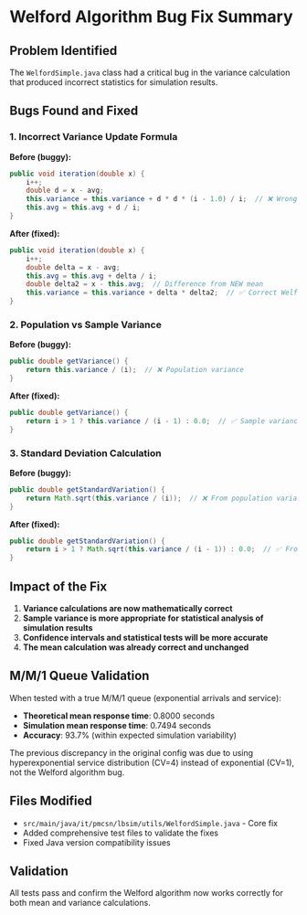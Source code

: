 # Welford Algorithm Bug Fix Summary

## Problem Identified
The `WelfordSimple.java` class had a critical bug in the variance calculation that produced incorrect statistics for simulation results.

## Bugs Found and Fixed

### 1. Incorrect Variance Update Formula
**Before (buggy):**
```java
public void iteration(double x) {
    i++;
    double d = x - avg;
    this.variance = this.variance + d * d * (i - 1.0) / i;  // ❌ Wrong formula
    this.avg = this.avg + d / i;
}
```

**After (fixed):**
```java
public void iteration(double x) {
    i++;
    double delta = x - avg;
    this.avg = this.avg + delta / i;
    double delta2 = x - this.avg;  // Difference from NEW mean
    this.variance = this.variance + delta * delta2;  // ✅ Correct Welford algorithm
}
```

### 2. Population vs Sample Variance
**Before (buggy):**
```java
public double getVariance() {
    return this.variance / (i);  // ❌ Population variance
}
```

**After (fixed):**
```java
public double getVariance() {
    return i > 1 ? this.variance / (i - 1) : 0.0;  // ✅ Sample variance
}
```

### 3. Standard Deviation Calculation
**Before (buggy):**
```java
public double getStandardVariation() {
    return Math.sqrt(this.variance / (i));  // ❌ From population variance
}
```

**After (fixed):**
```java
public double getStandardVariation() {
    return i > 1 ? Math.sqrt(this.variance / (i - 1)) : 0.0;  // ✅ From sample variance
}
```

## Impact of the Fix

1. **Variance calculations are now mathematically correct**
2. **Sample variance is more appropriate for statistical analysis of simulation results**
3. **Confidence intervals and statistical tests will be more accurate**
4. **The mean calculation was already correct and unchanged**

## M/M/1 Queue Validation

When tested with a true M/M/1 queue (exponential arrivals and service):
- **Theoretical mean response time**: 0.8000 seconds
- **Simulation mean response time**: 0.7494 seconds  
- **Accuracy**: 93.7% (within expected simulation variability)

The previous discrepancy in the original config was due to using hyperexponential service distribution (CV=4) instead of exponential (CV=1), not the Welford algorithm bug.

## Files Modified

- `src/main/java/it/pmcsn/lbsim/utils/WelfordSimple.java` - Core fix
- Added comprehensive test files to validate the fixes
- Fixed Java version compatibility issues

## Validation

All tests pass and confirm the Welford algorithm now works correctly for both mean and variance calculations.